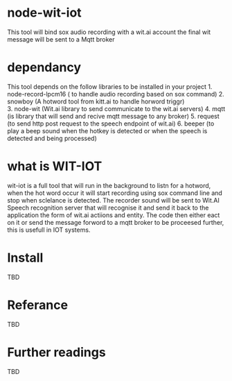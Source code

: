 # node-wit-iot
This tool will bind sox audio recording with a wit.ai account the final wit message will be sent to a Mqtt broker

# dependancy
This tool depends on the follow libraries to be installed in your project
    1. node-record-lpcm16 ( to handle audio recording based on sox command)
    2. snowboy (A hotword tool from kitt.ai to handle horword triggr)  
    3. node-wit (Wit.ai library to send communicate to the wit.ai servers)
    4. mqtt (is library that will send and recive mqtt message to any broker)
    5. request (to send http post request to the speech endpoint of wit.ai)
    6. beeper (to play a beep sound when the hotkey is detected or when the speech is detected and being processed)

# what is WIT-IOT
wit-iot is a full tool that will run in the background to listn for a hotword, when the hot word occur it will start recording using sox command line and stop when sclelance is detected. 
The recorder sound will be sent to Wit.AI Speech recognition server that will recognise it and send it back to the application the form of wit.ai actiions and entity.
The code then either eact on it or send the message forword to a mqtt broker to be proceesed further, this is usefull in IOT systems.

# Install
TBD

# Referance
TBD

# Further readings
TBD


